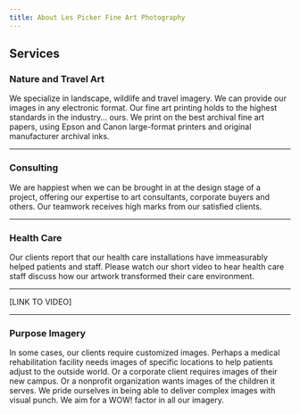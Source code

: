 ```yaml
---
title: About Les Picker Fine Art Photography
---
```

## Services


### Nature and Travel Art
We specialize in landscape, wildlife and travel imagery. We can provide our images in any electronic format. Our fine art printing holds to the highest standards in the industry... ours. We print on the best archival fine art papers, using Epson and Canon large-format printers and original manufacturer archival inks. 

---

### Consulting 

We are happiest when we can be brought in at the design stage of a project, offering our expertise to art consultants, corporate buyers and others. Our teamwork receives high marks from our satisfied clients.

---

### Health Care

Our clients report that our health care installations have immeasurably helped patients and staff. Please watch our short video to hear health care staff discuss how our artwork transformed their care environment.

---

[LINK TO VIDEO]

---

### Purpose Imagery

In some cases, our clients require customized images. Perhaps a medical rehabilitation facility needs images of specific locations to help patients adjust to the outside world. Or a corporate client requires images of their new campus. Or a nonprofit organization wants images of the children it serves. We pride ourselves in being able to deliver complex images with visual punch. We aim for a WOW! factor in all our imagery. 




